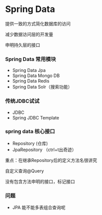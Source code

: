 # Spring Data

提供一致的方式简化数据库的访问

减少数据访问层的开发量

申明持久层的接口


### Spring Data 常用模块

- Spring Data Jpa
- Spring Data Mongo DB
- Spring Data Redis
- Spring Data Solr（搜索功能）



### 传统JDBC试试

- JDBC
- Spring JDBC Template

### spring data 核心接口

- Repository (仓库)
- JpaRepository （ctrl+t出奇迹）


重点：在继承Repository后的定义方法名很讲究

自定义查询@Query



没有包含方法申明的接口，标记接口

### 问题

- JPA 能不能多表组合查询呢